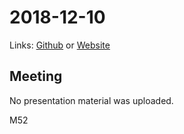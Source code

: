 # 2018-12-10
Links: [Github](https://github.com/irsbugs/meetings/blob/master/2018/2018-12-10/README.md) or [Website](https://irsbugs.github.io/meetings/2018/2018-12-10/) 

## Meeting

No presentation material was uploaded.

M52
